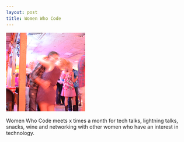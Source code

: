 ```yaml
---
layout: post
title: Women Who Code
---
```


  <img src="/images/test2.jpg" />

  Women Who Code meets x times a month for tech talks, lightning talks, snacks, wine and networking with other women who have an interest in technology. 